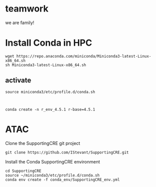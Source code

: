 # teamwork
we are family!



# Install Conda in HPC

```
wget https://repo.anaconda.com/miniconda/Miniconda3-latest-Linux-x86_64.sh
sh Miniconda3-latest-Linux-x86_64.sh
```

## activate

```
source miniconda3/etc/profile.d/conda.sh



```

```
conda create -n r_env_4.5.1 r-base=4.5.1

```

# ATAC
Clone the SupportingCRE git project
```
git clone https://github.com/IStevant/SupportingCRE.git
```
Install the Conda SupportingCRE environment
```
cd SupportingCRE
source ~/miniconda3/etc/profile.d/conda.sh
conda env create -f conda_env/SupportingCRE_env.yml
```


